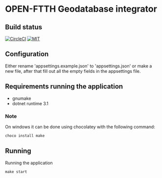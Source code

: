 # OPEN-FTTH Geodatabase integrator

## Build status
[![CircleCI](https://circleci.com/gh/DAXGRID/open-ftth-gdb-integrator/tree/master.svg?style=shield&circle)](https://circleci.com/gh/DAXGRID/open-ftth-gdb-integrator/tree/master)
[![MIT](https://img.shields.io/badge/license-MIT-green.svg?style=flat-square)](./LICENSE)

## Configuration
Either rename 'appsettings.example.json' to 'appsettings.json' or make a new
file, after that fill out all the empty fields in the appsettings file.

## Requirements running the application
* gnumake
* dotnet runtime 3.1

### Note
On windows it can be done using chocolatey with the following command:
``` sh
choco install make
```

## Running
Running the application
``` makefile
make start
```
